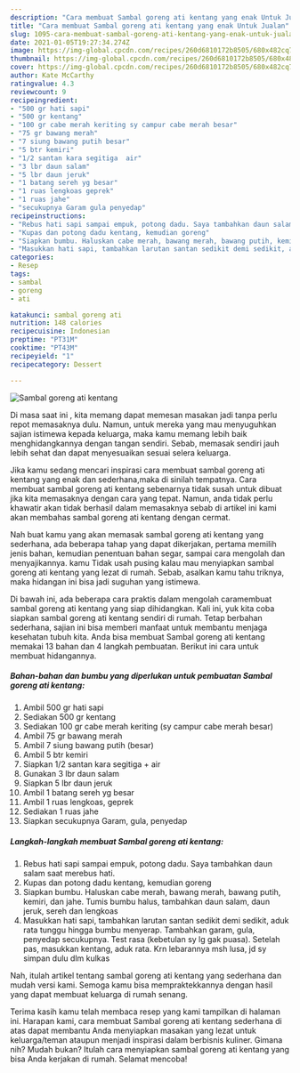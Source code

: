 ```yaml
---
description: "Cara membuat Sambal goreng ati kentang yang enak Untuk Jualan"
title: "Cara membuat Sambal goreng ati kentang yang enak Untuk Jualan"
slug: 1095-cara-membuat-sambal-goreng-ati-kentang-yang-enak-untuk-jualan
date: 2021-01-05T19:27:34.274Z
image: https://img-global.cpcdn.com/recipes/260d6810172b8505/680x482cq70/sambal-goreng-ati-kentang-foto-resep-utama.jpg
thumbnail: https://img-global.cpcdn.com/recipes/260d6810172b8505/680x482cq70/sambal-goreng-ati-kentang-foto-resep-utama.jpg
cover: https://img-global.cpcdn.com/recipes/260d6810172b8505/680x482cq70/sambal-goreng-ati-kentang-foto-resep-utama.jpg
author: Kate McCarthy
ratingvalue: 4.3
reviewcount: 9
recipeingredient:
- "500 gr hati sapi"
- "500 gr kentang"
- "100 gr cabe merah keriting sy campur cabe merah besar"
- "75 gr bawang merah"
- "7 siung bawang putih besar"
- "5 btr kemiri"
- "1/2 santan kara segitiga  air"
- "3 lbr daun salam"
- "5 lbr daun jeruk"
- "1 batang sereh yg besar"
- "1 ruas lengkoas geprek"
- "1 ruas jahe"
- "secukupnya Garam gula penyedap"
recipeinstructions:
- "Rebus hati sapi sampai empuk, potong dadu. Saya tambahkan daun salam saat merebus hati."
- "Kupas dan potong dadu kentang, kemudian goreng"
- "Siapkan bumbu. Haluskan cabe merah, bawang merah, bawang putih, kemiri, dan jahe. Tumis bumbu halus, tambahkan daun salam, daun jeruk, sereh dan lengkoas"
- "Masukkan hati sapi, tambahkan larutan santan sedikit demi sedikit, aduk rata tunggu hingga bumbu menyerap. Tambahkan garam, gula, penyedap secukupnya. Test rasa (kebetulan sy lg gak puasa). Setelah pas, masukkan kentang, aduk rata. Krn lebarannya msh lusa, jd sy simpan dulu dlm kulkas"
categories:
- Resep
tags:
- sambal
- goreng
- ati

katakunci: sambal goreng ati 
nutrition: 148 calories
recipecuisine: Indonesian
preptime: "PT31M"
cooktime: "PT43M"
recipeyield: "1"
recipecategory: Dessert

---
```



![Sambal goreng ati kentang](https://img-global.cpcdn.com/recipes/260d6810172b8505/680x482cq70/sambal-goreng-ati-kentang-foto-resep-utama.jpg)

Di masa  saat ini , kita memang dapat memesan masakan jadi tanpa perlu repot memasaknya dulu. Namun, untuk mereka yang mau menyuguhkan sajian istimewa kepada keluarga, maka kamu memang lebih baik menghidangkannya dengan tangan sendiri. Sebab, memasak sendiri jauh lebih sehat dan dapat menyesuaikan sesuai selera keluarga.

Jika kamu sedang mencari inspirasi cara membuat sambal goreng ati kentang yang enak dan sederhana,maka di sinilah tempatnya. Cara membuat sambal goreng ati kentang  sebenarnya tidak susah untuk dibuat jika kita memasaknya dengan cara yang tepat. Namun, anda tidak perlu khawatir akan tidak berhasil dalam memasaknya 
sebab di artikel ini kami akan membahas sambal goreng ati kentang dengan cermat.  



Nah buat kamu yang akan memasak sambal goreng ati kentang yang sederhana, ada beberapa tahap yang dapat dikerjakan, pertama memilih jenis bahan, kemudian penentuan bahan segar, sampai cara mengolah dan menyajikannya. kamu Tidak usah pusing kalau mau menyiapkan sambal goreng ati kentang yang lezat di rumah. Sebab, asalkan kamu  tahu triknya, maka hidangan ini bisa jadi suguhan yang istimewa.

Di bawah ini, ada beberapa cara praktis  dalam mengolah caramembuat sambal goreng ati kentang yang siap dihidangkan. Kali ini, yuk kita coba siapkan sambal goreng ati kentang sendiri di rumah. Tetap berbahan sederhana, sajian ini bisa memberi manfaat untuk membantu menjaga kesehatan tubuh kita. Anda bisa membuat Sambal goreng ati kentang memakai 13 bahan dan 4 langkah pembuatan. Berikut ini cara untuk membuat hidangannya.

<!--inarticleads1-->

##### Bahan-bahan dan bumbu yang diperlukan untuk pembuatan Sambal goreng ati kentang:

1. Ambil 500 gr hati sapi
1. Sediakan 500 gr kentang
1. Sediakan 100 gr cabe merah keriting (sy campur cabe merah besar)
1. Ambil 75 gr bawang merah
1. Ambil 7 siung bawang putih (besar)
1. Ambil 5 btr kemiri
1. Siapkan 1/2 santan kara segitiga + air
1. Gunakan 3 lbr daun salam
1. Siapkan 5 lbr daun jeruk
1. Ambil 1 batang sereh yg besar
1. Ambil 1 ruas lengkoas, geprek
1. Sediakan 1 ruas jahe
1. Siapkan secukupnya Garam, gula, penyedap




<!--inarticleads2-->

##### Langkah-langkah membuat Sambal goreng ati kentang:

1. Rebus hati sapi sampai empuk, potong dadu. Saya tambahkan daun salam saat merebus hati.
1. Kupas dan potong dadu kentang, kemudian goreng
1. Siapkan bumbu. Haluskan cabe merah, bawang merah, bawang putih, kemiri, dan jahe. Tumis bumbu halus, tambahkan daun salam, daun jeruk, sereh dan lengkoas
1. Masukkan hati sapi, tambahkan larutan santan sedikit demi sedikit, aduk rata tunggu hingga bumbu menyerap. Tambahkan garam, gula, penyedap secukupnya. Test rasa (kebetulan sy lg gak puasa). Setelah pas, masukkan kentang, aduk rata. Krn lebarannya msh lusa, jd sy simpan dulu dlm kulkas




Nah, itulah artikel tentang  sambal goreng ati kentang  yang sederhana dan mudah versi kami. Semoga kamu bisa mempraktekkannya dengan hasil yang dapat membuat keluarga di rumah senang. 

Terima kasih kamu telah membaca resep yang kami tampilkan di halaman ini. Harapan kami, cara membuat  Sambal goreng ati kentang sederhana di atas dapat membantu Anda menyiapkan masakan yang lezat untuk keluarga/teman ataupun menjadi inspirasi dalam berbisnis kuliner. Gimana nih? Mudah bukan? Itulah cara menyiapkan sambal goreng ati kentang yang bisa Anda kerjakan di rumah. Selamat mencoba!

